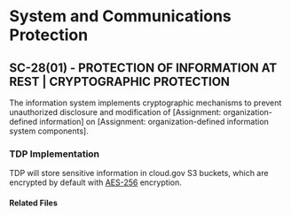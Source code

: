 # System and Communications Protection
## SC-28(01) - PROTECTION OF INFORMATION AT REST | CRYPTOGRAPHIC PROTECTION

The information system implements cryptographic mechanisms to prevent unauthorized disclosure and modification of 
[Assignment: organization-defined information] on [Assignment: organization-defined information system components].  

### TDP Implementation

TDP will store sensitive information in cloud.gov S3 buckets, which are encrypted by default with [AES-256](https://www.idera.com/glossary/aes-256-bit-encryption) encryption.
	
#### Related Files
